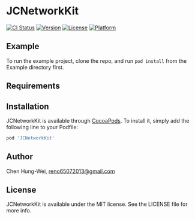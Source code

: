 
# JCNetworkKit

[![CI Status](https://img.shields.io/travis/ChenHung-Wei/JCNetworkKit.svg?style=flat)](https://travis-ci.org/ChenHung-Wei/JCNetworkKit)
[![Version](https://img.shields.io/cocoapods/v/JCNetworkKit.svg?style=flat)](https://cocoapods.org/pods/JCNetworkKit)
[![License](https://img.shields.io/cocoapods/l/JCNetworkKit.svg?style=flat)](https://raw.githubusercontent.com/iverson1234tw/JCNetworkKit/master/LICENSE)
[![Platform](https://img.shields.io/cocoapods/p/JCNetworkKit.svg?style=flat)](https://cocoapods.org/pods/JCNetworkKit)

## Example

To run the example project, clone the repo, and run `pod install` from the Example directory first.

## Requirements

## Installation

JCNetworkKit is available through [CocoaPods](https://cocoapods.org). To install
it, simply add the following line to your Podfile:

```ruby
pod 'JCNetworkKit'
```

## Author

Chen Hung-Wei, reno65072013@gmail.com

## License

JCNetworkKit is available under the MIT license. See the LICENSE file for more info.
